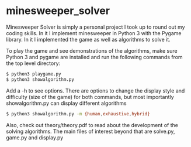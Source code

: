 # minesweeper_solver

Minesweeper Solver is simply a personal project I took up to round out my coding skills. In it I implement minesweeper in Python 3 with the Pygame library. In it I implemented the game as well as algorithms to solve it. 

To play the game and see demonstrations of the algorithms, make sure Python 3 and pygame are installed and run the following commands from the top level directory:

```bash
$ python3 playgame.py
$ python3 showalgorithm.py
```
Add a -h to see options. There are options to change the display style and difficulty (size of the game) for both commands, but most importantly showalgorithm.py can display different algorithms

```bash
$ python3 showalgorithm.py -m {human,exhaustive,hybrid}
```

Also, check out theory/theory.pdf to read about the development of the solving algorithms. The main files of interest beyond that are solve.py, game.py and display.py
